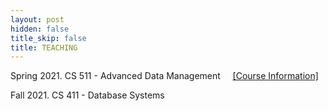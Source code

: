 ```yaml
---
layout: post
hidden: false
title_skip: false
title: TEACHING
---
```


Spring 2021. CS 511 - Advanced Data Management 
&nbsp; &nbsp;
[[Course Information]](/teaching/sp2021/cs511)

Fall 2021. CS 411 - Database Systems
